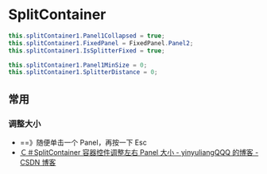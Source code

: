 # SplitContainer

```C#
this.splitContainer1.Panel1Collapsed = true;
this.splitContainer1.FixedPanel = FixedPanel.Panel2;
this.splitContainer1.IsSplitterFixed = true;

this.splitContainer1.Panel1MinSize = 0;
this.splitContainer1.SplitterDistance = 0;
```

## 常用

### 调整大小

- ==》随便单击一个 Panel，再按一下 Esc
- [Ｃ＃SplitContainer 容器控件调整左右 Panel 大小 - yinyuliangQQQ 的博客 - CSDN 博客](https://blog.csdn.net/yinyuliangQQQ/article/details/80915050)

